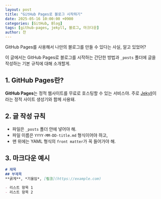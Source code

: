 ```yaml
---
layout: post
title: "GitHub Pages로 블로그 시작하기"
date: 2025-05-16 10:00:00 +0900
categories: [GitHub, Blog]
tags: [github-pages, jekyll, 블로그, 마크다운]
author: 찬
---
```


GitHub Pages를 사용해서 나만의 블로그를 만들 수 있다는 사실, 알고 있었어?

이 글에서는 GitHub Pages로 블로그를 시작하는 간단한 방법과 `_posts` 폴더에 글을 작성하는 기본 규칙에 대해 소개할게.

## 1. GitHub Pages란?

**GitHub Pages**는 정적 웹사이트를 무료로 호스팅할 수 있는 서비스야. 주로 [Jekyll](https://jekyllrb.com/)이라는 정적 사이트 생성기와 함께 사용돼.

## 2. 글 작성 규칙

- 파일은 `_posts` 폴더 안에 넣어야 해.
- 파일 이름은 `YYYY-MM-DD-title.md` 형식이어야 하고,
- 맨 위에는 YAML 형식의 `front matter`가 꼭 들어가야 해.

## 3. 마크다운 예시

```markdown
# 제목
## 부제목
**굵게**, *기울임*, [링크](https://example.com)

- 리스트 항목 1
- 리스트 항목 2
